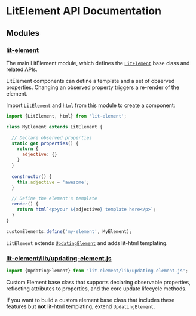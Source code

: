 # LitElement API Documentation

## Modules

### [lit-element](/api/modules/_lit_element_.html)

The main LitElement module, which defines the [`LitElement`](/api/classes/_lit_element_.litelement.html) base class and related APIs.

LitElement components can define a template and a set of observed properties. Changing an observed property triggers a re-render of the element.

Import [`LitElement`](/api/classes/_lit_element_.litelement.html) and [`html`](https://lit-element.polymer-project.org/api/modules/_lit_element_.html#html) from this module to create a component:

```js
import {LitElement, html} from 'lit-element';

class MyElement extends LitElement {

  // Declare observed properties
  static get properties() {
    return {
      adjective: {}
    }
  }
 
  constructor() {
    this.adjective = 'awesome';
  }

  // Define the element's template
  render() {
    return html`<p>your ${adjective} template here</p>`;
  }
}

customElements.define('my-element', MyElement);
```

`LitElement` extends [`UpdatingElement`](/api/classes/_lib_updating_element_.updatingelement.html) and adds lit-html templating.

### [lit-element/lib/updating-element.js](/api/modules/_lib_updating_element_.html)

```js
import {UpdatingElement} from 'lit-element/lib/updating-element.js';
```

Custom Element base class that supports declaring observable properties, reflecting attributes to properties, and the core update lifecycle methods.

If you want to build a custom element base class that includes these features but **not** lit-html templating, extend `UpdatingElement`.
